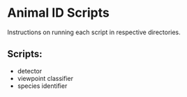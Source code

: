 # Animal ID Scripts
Instructions on running each script in respective directories. 
## Scripts:
- detector
- viewpoint classifier
- species identifier